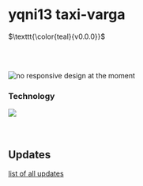 
# yqni13 taxi-varga
$\texttt{\color{teal}{v0.0.0}}$



<br><br>

<div>
    <img src="frontend/public/assets/readme/responsive_overview.png" alt="no responsive design at the moment">
</div>

### Technology

<div style="display:flex; align-items:center;">    
    <img src="https://img.shields.io/badge/Angular-%23DD0031.svg?logo=angular&logoColor=white">
</div>
<br>

<br>


## Updates
[list of all updates](update_protocol.md)